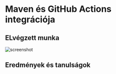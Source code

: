 # Maven és GitHub Actions integrációja

## ELvégzett munka

![screenshot](.png)

## Eredmények és tanulságok
